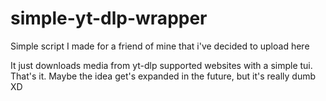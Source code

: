 # simple-yt-dlp-wrapper
Simple script I made for a friend of mine that i've decided to upload here

It just downloads media from yt-dlp supported websites with a simple tui. That's it. Maybe the idea get's expanded in the future, but it's really dumb XD 
